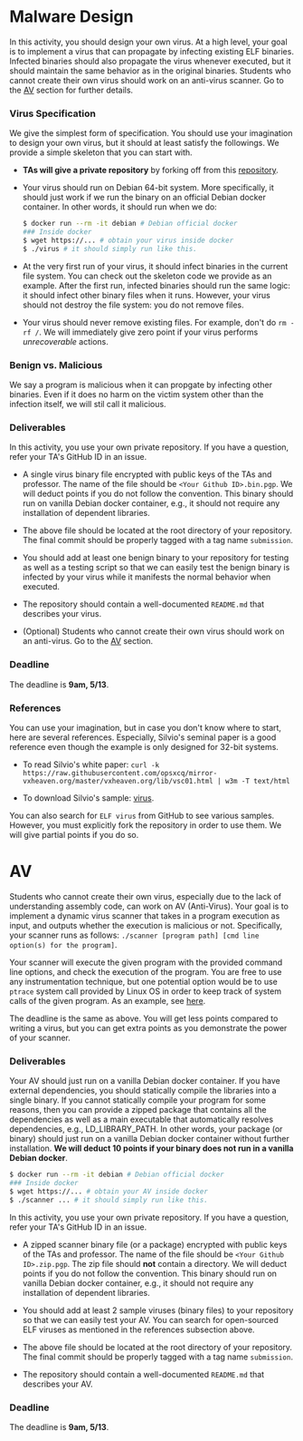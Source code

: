 # Malware Design

In this activity, you should design your own virus. At a high level, your goal
is to implement a virus that can propagate by infecting existing ELF binaries.
Infected binaries should also propagate the virus whenever executed, but it
should maintain the same behavior as in the original binaries. Students who
cannot create their own virus should work on an anti-virus scanner. Go to the
[AV](#av) section for further details.

### Virus Specification

We give the simplest form of specification. You should use your imagination to
design your own virus, but it should at least satisfy the followings. We provide
a simple skeleton that you can start with.

- **TAs will give a private repository** by forking off from this [repository](https://github.com/KAIST-IS521/2018s-virus).

- Your virus should run on Debian 64-bit system. More specifically, it should
  just work if we run the binary on an official Debian docker container. In
  other words, it should run when we do:
  ```bash
  $ docker run --rm -it debian # Debian official docker
  ### Inside docker
  $ wget https://... # obtain your virus inside docker
  $ ./virus # it should simply run like this.
  ```

- At the very first run of your virus, it should infect binaries in the current
  file system. You can check out the skeleton code we provide as an example.
  After the first run, infected binaries should run the same logic: it should
  infect other binary files when it runs. However, your virus should not destroy
  the file system: you do not remove files.

- Your virus should never remove existing files. For example, don't do ```rm -rf
  /```. We will immediately give zero point if your virus performs
  *unrecoverable* actions.

### Benign vs. Malicious

We say a program is malicious when it can propgate by infecting other binaries.
Even if it does no harm on the victim system other than the infection itself,
we will stil call it malicious.

### Deliverables

In this activity, you use your own private repository. If you have a question,
refer your TA's GitHub ID in an issue.

- A single virus binary file encrypted with public keys of the TAs and professor. The
  name of the file should be `<Your Github ID>.bin.pgp`. We will deduct points
  if you do not follow the convention. This binary should run on vanilla Debian
  docker container, e.g., it should not require any installation of dependent
  libraries.

- The above file should be located at the root directory of your repository. The
  final commit should be properly tagged with a tag name `submission`.

- You should add at least one benign binary to your repository for testing as
  well as a testing script so that we can easily test the benign binary is
  infected by your virus while it manifests the normal behavior when executed.

- The repository should contain a well-documented `README.md` that describes your
  virus.

- (Optional) Students who cannot create their own virus should work on an
  anti-virus. Go to the [AV](#av) section.

### Deadline

The deadline is **9am, 5/13**.

### References

You can use your imagination, but in case you don't know where to start, here
are several references. Especially, Silvio's seminal paper is a good reference
even though the example is only designed for 32-bit systems.

- To read Silvio's white paper:
  ```curl -k https://raw.githubusercontent.com/opsxcq/mirror-vxheaven.org/master/vxheaven.org/lib/vsc01.html | w3m -T text/html```

- To download Silvio's sample: [virus](unix-linux-pv-src.tgz).

You can also search for `ELF virus` from GitHub to see various samples. However,
you must explicitly fork the repository in order to use them. We will give
partial points if you do so.

# AV

Students who cannot create their own virus, especially due to the lack of
understanding assembly code, can work on AV (Anti-Virus). Your goal is to
implement a dynamic virus scanner that takes in a program execution as input,
and outputs whether the execution is malicious or not. Specifically, your
scanner runs as follows:
```./scanner [program path] [cmd line option(s) for the program]```.

Your scanner will execute the given program with the provided command line
options, and check the execution of the program. You are free to use any
instrumentation technique, but one potential option would be to use ```ptrace```
system call provided by Linux OS in order to keep track of system calls of the
given program. As an example, see [here](https://blog.nelhage.com/2010/08/write-yourself-an-strace-in-70-lines-of-code/).

The deadline is the same as above. You will get less points compared to writing
a virus, but you can get extra points as you demonstrate the power of your
scanner.

### Deliverables

Your AV should just run on a vanilla Debian docker container. If you have
external dependencies, you should statically compile the libraries into a single
binary. If you cannot statically compile your program for some reasons, then you
can provide a zipped package that contains all the dependencies as well as a
main executable that automatically resolves dependencies, e.g., LD_LIBRARY_PATH.
In other words, your package (or binary) should just run on a vanilla Debian
docker container without further installation. **We will deduct 10 points if
your binary does not run in a vanilla Debian docker**.

  ```bash
  $ docker run --rm -it debian # Debian official docker
  ### Inside docker
  $ wget https://... # obtain your AV inside docker
  $ ./scanner ... # it should simply run like this.
  ```

In this activity, you use your own private repository.  If you have a question,
refer your TA's GitHub ID in an issue.

- A zipped scanner binary file (or a package) encrypted with public keys of the
  TAs and professor. The name of the file should be `<Your Github ID>.zip.pgp`.
  The zip file should **not** contain a directory. We will deduct points if you
  do not follow the convention.  This binary should run on vanilla Debian docker
  container, e.g., it should not require any installation of dependent
  libraries.

- You should add at least 2 sample viruses (binary files) to your repository so
  that we can easily test your AV. You can search for open-sourced ELF viruses
  as mentioned in the references subsection above.

- The above file should be located at the root directory of your repository. The
  final commit should be properly tagged with a tag name `submission`.

- The repository should contain a well-documented `README.md` that describes your AV.

### Deadline

The deadline is **9am, 5/13**.
